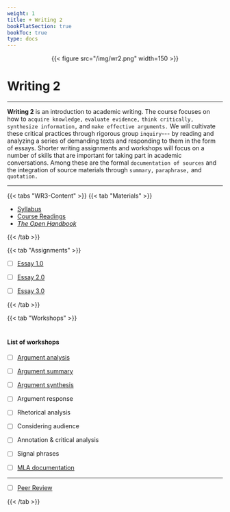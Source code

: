 ```yaml
---
weight: 1
title: + Writing 2
bookFlatSection: true
bookToc: true
type: docs
---
```


<div style="text-align:center">{{< figure src="/img/wr2.png" width=150 >}}</div>

# Writing 2

---

**Writing 2** is an introduction to academic writing. The course focuses on how to `acquire knowledge,` `evaluate evidence,` `think critically,` `synthesize information,` and `make effective arguments.` We will cultivate these critical practices through rigorous group `inquiry`--- by reading and analyzing a series of demanding texts and responding to them in the form of essays. Shorter writing assignments and workshops will focus on a number of skills that are important for taking part in academic conversations. Among these are the formal `documentation of sources` and the integration of source materials through `summary,` `paraphrase,` and `quotation.`

---

{{< tabs "WR3-Content" >}}
{{< tab "Materials" >}} 


- [Syllabus](/docs/2019F.pdf) 
- [Course Readings](https://canvas.dartmouth.edu)
- [*The Open Handbook*](/resources/open-handbook/)

 {{< /tab >}}

{{< tab "Assignments" >}} 


- [ ] [Essay 1.0]()
- [ ] [Essay 2.0]()
- [ ] [Essay 3.0]()


{{< /tab >}}

{{< tab "Workshops" >}} 

#


#### List of workshops

- [ ] [Argument analysis](/courses/workshops/argument-analysis) 
- [ ] [Argument summary](/courses/workshops/argument-summary) 
- [ ] [Argument synthesis](/courses/workshops/argument-synthesis)
- [ ] Argument response 
- [ ] Rhetorical analysis 
- [ ] Considering audience
- [ ] Annotation & critical analysis
- [ ] Signal phrases
- [ ] [MLA documentation](/courses/workshops/mla-documentation)


---

- [ ] [Peer Review](/courses/workshops/peer-review)


{{< /tab >}}

